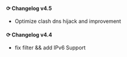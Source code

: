 #### ⟳ Changelog v4.5
- Optimize clash dns hijack and improvement
#### ⟳ Changelog v4.4
- fix filter && add IPv6 Support